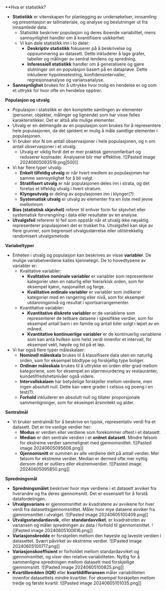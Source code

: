  **Hva er statistikk?
 - **Statistikk** er vitenskapen for planlegging av undersøkelser, innsamling og presentasjon av tallmateriale, og analyse og beslutninger ut fra innsamlede data.
	 - Statistikk beskriver populasjon og deres iboende variabilitet, mens sannsynlighet handler om å kvantifisere usikkerhet. 
	 - Vi kan dele statistikk inn i to deler:
		 - **Deskriptiv statistikk** fokuserer på å beskrivelse og oppsummering av datasett. Dette inkluderer å lage grafer, tabeller og målinger av sentral tendens og spredning.
		 - **Inferensiell statistikk** handler om å generalisere og gjøre slutninger om en populasjon basert på en dataprøve. Dette inkluderer hypotesetesting, konfidensintervaller, regresjonsanalyse og variansanalyse. 
 - **Sannsynlighet** brukes for å uttrykke hvor trolig en hendelse er og som et uttrykk for hvor ofte en hendelse opptrer.

**Populasjon og utvalg**
- Populasjon i statistikk er den komplette samlingen av elementer (personer, objekter, målinger og lignende) som har visse felles karakteristikker. Det er altså alle mulige elementer.
- Utvalg er en delmengde av en populasjon som brukes for å representere hele populasjonen, da det sjeldent er mulig å måle samtlige elementer i populasjonen.
- Vi bruker stor N om antall observasjoner i hele populasjonen, og n om antall observasjoner i et utvalg.
	- Utvalg er viktig fordi det er mer praktisk gjennomførbart og reduserer kostnader. Analysene blir mer effektive.
	![[Pasted image 20240605093519.png|500]]
-  Vi har flere typer utvalg:
	- **Enkelt tilfeldig utvalg** er når hvert medlem av populasjonen har samme sannsynlighet for å bli valgt.
	- **Stratifisert utvalg** er når populasjonen deles inn i strata, og det foretas et tilfeldig utvalg i hvert stratum.
	- **Klyngeutvalg** er deling av populasjonen inn i klynger(?)
	- **Systematisk utvalg** er utvalg av elementer fra en liste med jevne mellomrom
- **Bias (statistisk skjevhet)** referer til enhver form for skjevhet eller systematisk forvrengning i data eller resultater av en analyse.
- **Utvalgsfeil** refererer til feil som oppstår når et utvalg ikke nøyaktig representerer populasjonen det er trukket fra. Utvalgsfeil kan skje av flere grunner, som begrenset utvalgsstørrelse eller utilstrekkelig randomisert utvalgsmetode

**Variabeltyper**
- Enheten i utvalg og populasjon kan beskrives av visse **variabler**. De mulige variabelverdiene kalles kjennetegn. De to hovedtypene av variabler er:
	- Kvalitative variabler:
		- **Kvalitative nominale variabler** er variabler som representerer kategorier uten en naturlig eller hierarkisk orden, som for eksempel kjønn, nasjonalitet og farge. 
		- **Kvalitative ordinale variabler** er variabler som indikerer kategorier med en rangering eller nivå, som for eksempel utdanningsnivå og resultat i sportsarrangementer. 
	- Kvantitative variabler:
		- **Kvantitative diskrete variabler** er de variablene som representerer de tellbare dataene i spesifikke verdier, som for eksempel antall barn i en familie og antall biler solgt i løpet av en måned. 
		- **Kvantitative kontinuerlige variabler** er de kontinuerlig variablene som kan anta hvilken som helst verdi innenfor et intervall, for eksempel vekt, høyde og tid på et løp. 
- Vi har også flere typer måleskalaer:
	- **Nominell måleskala** brukes til å klassifisere data uten en naturlig orden, som for eksempel blodtype og forskjellig type boliger.
	- **Ordinær måleskala** brukes til å uttrykke en orden eller grad mellom kategoriene, som for eksempel en stjernevurdering av restauranter, kundetilfredshetsnivåer også videre.
	- **Intervallskalaen** har betydelige forskjeller mellom verdiene, men ingen absolutt null. Dette kan være grader i celsius og poeng i en test(?). 
	- **Forhold** inkluderer en absolutt null og tillater proporsjonale sammenligninger, som for eksempel årsinntekt og alder. 

**Sentralmål**
- Vi bruker sentralmål for å beskrive en typisk, representativ verdi fra et datasett. Det er tre vanlige verdier her:
	- **Modus** er verdien eller verdiene som forekommer oftest i et datasett.
	- **Median** er den sentrale verdien i et **ordnet datasett**. Mindre følsom for ekstreme verdier sammelignet med gjennomsnittet. 
		![[Pasted image 20240605095606.png]]
	- **Gjennomsnitt** er summen av alle verdiene delt på antall verdier. Mer følsom for ekstreme verdier. Median er dermed ofte mer nyttig dersom det er outliers eller ekstremverdier. 
		![[Pasted image 20240605095850.png]]

**Spredningsmål**
- **Spredningsmålet** beskriver hvor mye verdiene i et datasett avviker fra hverandre og fra deres gjennomsnitt. Det er essensielt for å forstå datafordelingen.
- **Utvalgsvarians** er gjennomsnittet av kvadratene av avvikene for hver verdi fra datasettsgjennomsnittet. Måler hvor mye dataene avviker fra gjennomsnittet i utvalget. 
	![[Pasted image 20240605100409.png]]
- **Utvalgsstandardavvik**, eller **standardavviket**, er kvadratroten av variansen og måler spredningen av data i forhold til gjennomsnittet. 
	![[Pasted image 20240605100616.png]]
- **Variasjonsbredde** er forskjellen mellom den høyeste og laveste verdien i datasettet. Svært påvirket av ekstreme verdier.
	![[Pasted image 20240605100717.png]]
- **Variasjonskoeffisient** er forholdet mellom standardavviket og gjennomsnittet, og viser den relative variabiliteten. Nyttig for å sammenligne spredningen mellom datasett med forskjellige gjennomsnitt. 
	![[Pasted image 20240605100825.png]]
- **Kvartilbredden (IQR)** eller **kvartildifferansen** måler variabiliteten innenfor datasettets mindre kvartiler. For eksempel forskjellen mellom tredje og første kvartil:
	![[Pasted image 20240605101035.png]]
	